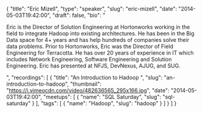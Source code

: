 {
  "title": "Eric Mizell",
  "type": "speaker",
  "slug": "eric-mizell",
  "date": "2014-05-03T19:42:00",
  "draft": false,
  "bio": "<p>Eric is the Director of Solution Engineering at Hortonworks working in the field to integrate Hadoop into existing architectures. He has been in the Big Data space for 4+ years and has help hundreds of companies solve their data problems. Prior to Hortonworks, Eric was the Director of Field Engineering for Terracotta. He has over 20 years of experience in IT which includes Network Engineering, Software Engineering and Solution Engineering. Eric has presented at NFJS, DevNexus, AJUG, and SUG. </p>",
  "recordings": [
    {
      "title": "An Introduction to Hadoop ",
      "slug": "an-introduction-to-hadoop",
      "thumbnail": "https://i.vimeocdn.com/video/482636565_295x166.jpg",
      "date": "2014-05-03T19:42:00",
      "meetups": [
        {
          "name": "SQL Saturday",
          "slug": "sql-saturday"
        }
      ],
      "tags": [
        {
          "name": "Hadoop",
          "slug": "hadoop"
        }
      ]
    }
  ]
}